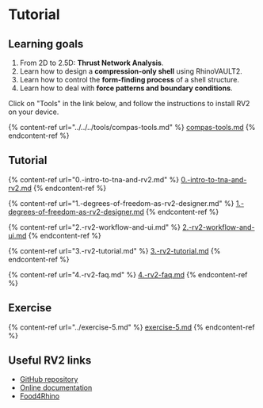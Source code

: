 # Tutorial

## Learning goals

1. From 2D to 2.5D: **Thrust Network Analysis**.
2. Learn how to design a **compression-only shell** using RhinoVAULT2.
3. Learn how to control the **form-finding process** of a shell structure.
4. Learn how to deal with **force patterns and boundary conditions**.&#x20;

Click on "Tools" in the link below, and follow the instructions to install RV2 on your device.&#x20;

{% content-ref url="../../../tools/compas-tools.md" %}
[compas-tools.md](../../../tools/compas-tools.md)
{% endcontent-ref %}

## Tutorial&#x20;

{% content-ref url="0.-intro-to-tna-and-rv2.md" %}
[0.-intro-to-tna-and-rv2.md](0.-intro-to-tna-and-rv2.md)
{% endcontent-ref %}

{% content-ref url="1.-degrees-of-freedom-as-rv2-designer.md" %}
[1.-degrees-of-freedom-as-rv2-designer.md](1.-degrees-of-freedom-as-rv2-designer.md)
{% endcontent-ref %}

{% content-ref url="2.-rv2-workflow-and-ui.md" %}
[2.-rv2-workflow-and-ui.md](2.-rv2-workflow-and-ui.md)
{% endcontent-ref %}

{% content-ref url="3.-rv2-tutorial.md" %}
[3.-rv2-tutorial.md](3.-rv2-tutorial.md)
{% endcontent-ref %}

{% content-ref url="4.-rv2-faq.md" %}
[4.-rv2-faq.md](4.-rv2-faq.md)
{% endcontent-ref %}

## Exercise

{% content-ref url="../exercise-5.md" %}
[exercise-5.md](../exercise-5.md)
{% endcontent-ref %}

## Useful RV2 links

* [GitHub repository](https://github.com/BlockResearchGroup/compas-RV2)
* [Online documentation](https://blockresearchgroup.gitbook.io/rv2/)
* [Food4Rhino](https://www.food4rhino.com/app/rhinovault-2)
